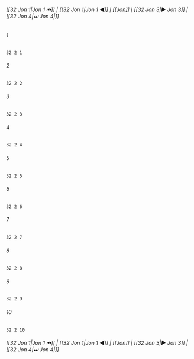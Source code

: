 
###### [[32 Jon 1|Jon 1 ⏮]] | [[32 Jon 1|Jon 1 ◀]] | [[Jon]] | [[32 Jon 3|▶ Jon 3]] | [[32 Jon 4|⏭ Jon 4|]]

###### 1
``` verse
32 2 1 
```
###### 2
``` verse
32 2 2 
```
###### 3
``` verse
32 2 3 
```
###### 4
``` verse
32 2 4 
```
###### 5
``` verse
32 2 5 
```
###### 6
``` verse
32 2 6 
```
###### 7
``` verse
32 2 7 
```
###### 8
``` verse
32 2 8 
```
###### 9
``` verse
32 2 9 
```
###### 10
``` verse
32 2 10 
```

###### [[32 Jon 1|Jon 1 ⏮]] | [[32 Jon 1|Jon 1 ◀]] | [[Jon]] | [[32 Jon 3|▶ Jon 3]] | [[32 Jon 4|⏭ Jon 4|]]

